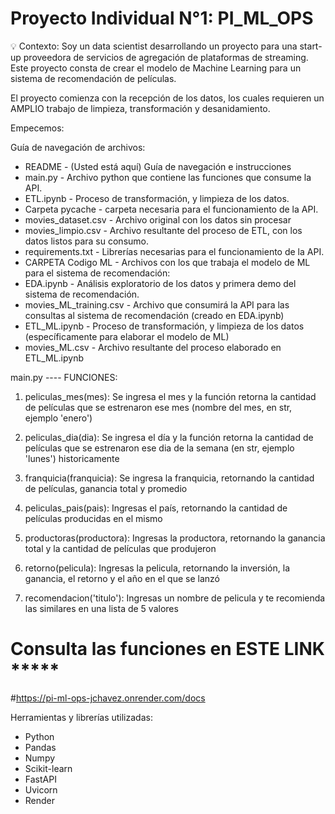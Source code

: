 # Proyecto Individual N°1: PI_ML_OPS


💡 Contexto:
Soy un data scientist desarrollando un proyecto para una start-up proveedora de servicios de agregación de plataformas de streaming. Este proyecto consta de crear el modelo de Machine Learning para un sistema de recomendación de películas.

El proyecto comienza con la recepción de los datos, los cuales requieren un AMPLIO trabajo de limpieza, transformación y desanidamiento.

Empecemos:

Guía de navegación de archivos:
 
 - README - (Usted está aquí) Guía de navegación e instrucciones
 - main.py - Archivo python que contiene las funciones que consume la API.
 - ETL.ipynb - Proceso de transformación, y limpieza de los datos.
 - Carpeta pycache - carpeta necesaria para el funcionamiento de la API.
 - movies_dataset.csv - Archivo original con los datos sin procesar
 - movies_limpio.csv - Archivo resultante del proceso de ETL, con los datos listos para su consumo.
 - requirements.txt - Librerías necesarias para el funcionamiento de la API.
 - CARPETA Codigo ML - Archivos con los que trabaja el modelo de ML para el sistema de recomendación:
 - EDA.ipynb - Análisis exploratorio de los datos y primera demo del sistema de recomendación.
 - movies_ML_training.csv - Archivo que consumirá la API para las consultas al sistema de recomendación (creado en EDA.ipynb)
 - ETL_ML.ipynb - Proceso de transformación, y limpieza de los datos (específicamente para elaborar el modelo de ML)
 - movies_ML.csv - Archivo resultante del proceso elaborado en ETL_ML.ipynb
 

main.py   ---- FUNCIONES:

1. peliculas_mes(mes): Se ingresa el mes y la función retorna la cantidad de películas que se estrenaron ese mes (nombre del mes, en str, ejemplo 'enero')

2. peliculas_dia(dia): Se ingresa el día y la función retorna la cantidad de películas que se estrenaron ese dia de la semana (en str, ejemplo 'lunes') historicamente

3. franquicia(franquicia): Se ingresa la franquicia, retornando la cantidad de películas, ganancia total y promedio

4. peliculas_pais(pais): Ingresas el país, retornando la cantidad de películas producidas en el mismo

5. productoras(productora): Ingresas la productora, retornando la ganancia total y la cantidad de películas que produjeron

6. retorno(pelicula): Ingresas la pelicula, retornando la inversión, la ganancia, el retorno y el año en el que se lanzó

7. recomendacion('titulo'): Ingresas un nombre de pelicula y te recomienda las similares en una lista de 5 valores



# Consulta las funciones en ESTE LINK ***** 
#https://pi-ml-ops-jchavez.onrender.com/docs
  
  
  
  
Herramientas y librerías utilizadas:
- Python
- Pandas
- Numpy
- Scikit-learn
- FastAPI
- Uvicorn
- Render
